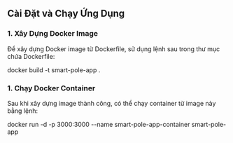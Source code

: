 
## Cài Đặt và Chạy Ứng Dụng

### 1. **Xây Dựng Docker Image**

Để xây dựng Docker image từ Dockerfile, sử dụng lệnh sau trong thư mục chứa Dockerfile:

docker build -t smart-pole-app .

### 1. **Chạy Docker Container**

Sau khi xây dựng image thành công, có thể chạy container từ image này bằng lệnh:

docker run -d -p 3000:3000 --name smart-pole-app-container smart-pole-app